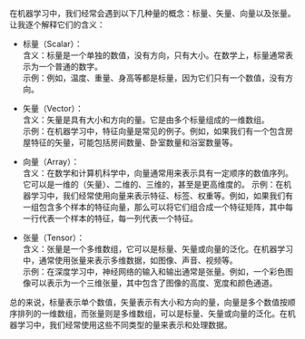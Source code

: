在机器学习中，我们经常会遇到以下几种量的概念：标量、矢量、向量以及张量。让我逐个解释它们的含义：
* 标量（Scalar）：  
含义：标量是一个单独的数值，没有方向，只有大小。在数学上，标量通常表示为一个普通的数字。  
示例：例如，温度、重量、身高等都是标量，因为它们只有一个数值，没有方向。


* 矢量（Vector）：  
含义：矢量是具有大小和方向的量。它是由多个标量组成的一维数组。  
示例：在机器学习中，特征向量是常见的例子。例如，如果我们有一个包含房屋特征的矢量，可能包括房间数量、卧室数量和浴室数量等。


* 向量（Array）：  
含义：在数学和计算机科学中，向量通常用来表示具有一定顺序的数值序列。它可以是一维的（矢量）、二维的、三维的，甚至是更高维度的。 
示例：在机器学习中，我们经常使用向量来表示特征、标签、权重等。例如，如果我们有一组包含多个样本的特征向量，那么可以将它们组合成一个特征矩阵，其中每一行代表一个样本的特征，每一列代表一个特征。


* 张量（Tensor）：  
含义：张量是一个多维数组，它可以是标量、矢量或向量的泛化。在机器学习中，通常使用张量来表示多维数据，如图像、声音、视频等。  
示例：在深度学习中，神经网络的输入和输出通常是张量。例如，一个彩色图像可以表示为一个三维张量，其中包含了图像的高度、宽度和颜色通道。


总的来说，标量表示单个数值，矢量表示有大小和方向的量，向量是多个数值按顺序排列的一维数组，而张量则是多维数组，可以是标量、矢量或向量的泛化。在机器学习中，我们经常使用这些不同类型的量来表示和处理数据。
